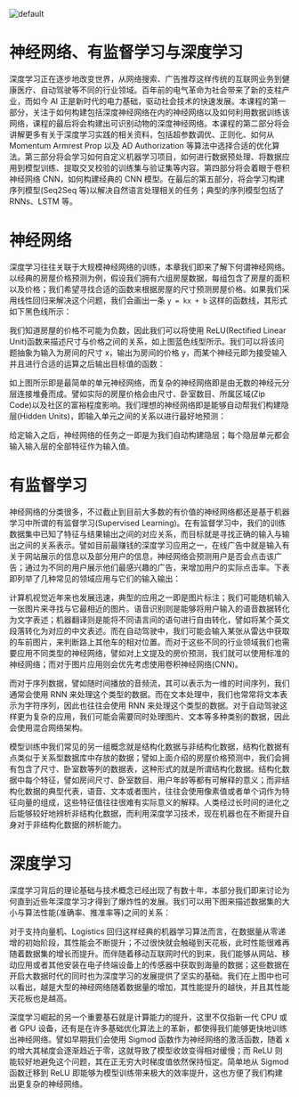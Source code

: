 ![default](https://user-images.githubusercontent.com/5803001/44629091-c0c56180-a97c-11e8-8aff-52d51a8aec1f.jpg)

# 神经网络、有监督学习与深度学习

深度学习正在逐步地改变世界，从网络搜索、广告推荐这样传统的互联网业务到健康医疗、自动驾驶等不同的行业领域。百年前的电气革命为社会带来了新的支柱产业，而如今 AI 正是新时代的电力基础，驱动社会技术的快速发展。本课程的第一部分，关注于如何构建包括深度神经网络在内的神经网络以及如何利用数据训练该网络，课程的最后将会构建出可识别动物的深度神经网络。本课程的第二部分将会讲解更多有关于深度学习实践的相关资料，包括超参数调优、正则化、如何从 Momentum Armrest Prop 以及 AD Authorization 等算法中选择合适的优化算法。第三部分将会学习如何自定义机器学习项目，如何进行数据预处理、将数据应用到模型训练、提取交叉校验的训练集与验证集等内容。第四部分将会着眼于卷积神经网络 CNN，如何构建经典的 CNN 模型。在最后的第五部分，将会学习构建序列模型(Seq2Seq 等)以解决自然语言处理相关的任务；典型的序列模型包括了 RNNs、LSTM 等。

# 神经网络

深度学习往往关联于大规模神经网络的训练，本章我们即来了解下何谓神经网络。以经典的房屋价格预测为例，假设我们拥有六组房屋数据，每组包含了房屋的面积以及价格；我们希望寻找合适的函数来根据房屋的尺寸预测房屋价格。如果我们采用线性回归来解决这个问题，我们会画出一条 `y = kx + b` 这样的函数线，其形式如下黑色线所示：

我们知道房屋的价格不可能为负数，因此我们可以将使用 ReLU(Rectified Linear Unit)函数来描述尺寸与价格之间的关系，如上图蓝色线型所示。我们可以将该问题抽象为输入为房间的尺寸 x，输出为房间的价格 y，而某个神经元即为接受输入并且进行合适的运算之后输出目标值的函数：

如上图所示即是最简单的单元神经网络，而复杂的神经网络即是由无数的神经元分层连接堆叠而成。譬如实际的房屋价格会由尺寸、卧室数目、所属区域(Zip Code)以及社区的富裕程度影响。我们理想的神经网络即是能够自动帮我们构建隐层(Hidden Units)，即输入单元之间的关系以进行最好地预测：

给定输入之后，神经网络的任务之一即是为我们自动构建隐层；每个隐层单元都会输入输入层的全部特征作为输入值。

# 有监督学习

神经网络的分类很多，不过截止到目前大多数的有价值的神经网络都还是基于机器学习中所谓的有监督学习(Supervised Learning)。在有监督学习中，我们的训练数据集中已知了特征与结果输出之间的对应关系，而目标就是寻找正确的输入与输出之间的关系表示。譬如目前最赚钱的深度学习应用之一，在线广告中就是输入有关于网站展示的信息以及部分用户的信息，神经网络会预测用户是否会点击该广告；通过为不同的用户展示他们最感兴趣的广告，来增加用户的实际点击率。下表即列举了几种常见的领域应用与它们的输入输出：

计算机视觉近年来也发展迅速，典型的应用之一即是图片标注；我们可能随机输入一张图片来寻找与它最相近的图片。语音识别则是能够将用户输入的语音数据转化为文字表述；机器翻译则是能将不同语言间的语句进行自由转化，譬如将某个英文段落转化为对应的中文表述。而在自动驾驶中，我们可能会输入某张从雷达中获取的车前图片，来判断路上其他车的相对位置。而对于这些不同的行业领域我们也需要应用不同类型的神经网络，譬如对上文提及的房价预测，我们就可以使用标准的神经网络；而对于图片应用则会优先考虑使用卷积神经网络(CNN)。

而对于序列数据，譬如随时间播放的音频流，其可以表示为一维的时间序列，我们通常会使用 RNN 来处理这个类型的数据。而在文本处理中，我们也常常将文本表示为字符序列，因此也往往会使用 RNN 来处理这个类型的数据。对于自动驾驶这样更为复杂的应用，我们可能会需要同时处理图片、文本等多种类别的数据，因此会使用混合网络架构。

模型训练中我们常见的另一组概念就是结构化数据与非结构化数据，结构化数据有点类似于关系型数据库中存放的数据；譬如上面介绍的房屋价格预测中，我们会拥有包含了尺寸、卧室数等列的数据表，这种形式的就是所谓结构化数据。结构化数据中每个特征，譬如房间尺寸、卧室数目、用户年龄等都有可解释的意义；而非结构化数据的典型代表，语音、文本或者图片，往往会使用像素值或者单个词作为特征向量的组成，这些特征值往往很难有实际意义的解释。人类经过长时间的进化之后能够较好地辨析非结构化数据，而利用深度学习技术，现在机器也在不断提升自身对于非结构化数据的辨析能力。

# 深度学习

深度学习背后的理论基础与技术概念已经出现了有数十年，本部分我们即来讨论为何直到近些年深度学习才得到了爆炸性的发展。我们可以用下图来描述数据集的大小与算法性能(准确率、推准率等)之间的关系：

对于支持向量机、Logistics 回归这样经典的机器学习算法而言，在数据量从零递增的初始阶段，其性能会不断提升；不过很快就会触碰到天花板，此时性能很难再随着数据集的增长而提升。而伴随着移动互联网时代的到来，我们能够从网站、移动应用或者其他安装在电子终端设备上的传感器中获取到海量的数据；这些数据在开启大数据时代的同时也为深度学习的发展提供了坚实的基础。我们在上图中也可以看出，越是大型的神经网络随着数据量的增加，其性能提升的越快，并且其性能天花板也是越高。

深度学习崛起的另一个重要基石就是计算能力的提升，这里不仅指新一代 CPU 或者 GPU 设备，还有是在许多基础优化算法上的革新，都使得我们能够更快地训练出神经网络。譬如早期我们会使用 Sigmod 函数作为神经网络的激活函数，随着 x 的增大其梯度会逐渐趋近于零，这就导致了模型收敛变得相对缓慢；而 ReLU 则能较好地避免这个问题，其在正无穷大时梯度值依然保持恒定。简单地从 Sigmod 函数迁移到 ReLU 即能够为模型训练带来极大的效率提升，这也方便了我们构建出更复杂的神经网络。
